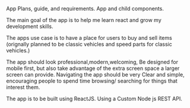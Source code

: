 App Plans, guide, and requirements.
App and child components.

<!-- Main goal of the app. -->

The main goal of the app is to help me learn react and grow my development skills.

<!-- App use case -->

The apps use case is to have a place for users to buy and sell items (orignally planned to be classic vehicles and speed parts for classic vehicles.)

<!-- App visual goals -->

The app should look professional,modern,welcoming, Be designed for mobile first, but also take advantage of the extra screen space a larger screen can provide. Navigating the app should be very Clear and simple, encouraging people to spend time browsing/ searching for things that interest them.

<!-- App Software goals -->

The app is to be built using ReactJS. Using a Custom Node js REST API.
